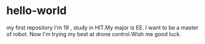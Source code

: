 # hello-world
my first repository
I'm 19 , study in HIT.My major is EE. I want to be a master of robot. Now I'm trying my best at drone control.Wish me good luck.
